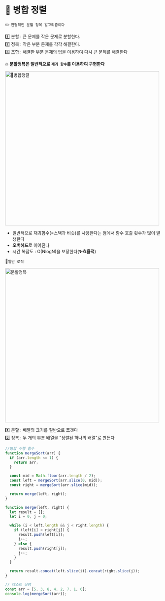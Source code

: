# 🚀 병합 정렬 

✏️ `전형적인 분할 정복 알고리즘이다`

1️⃣ 분할 : 큰 문제를 작은 문제로 분할한다. <br />
2️⃣ 정복 : 작은 부분 문제를 각각 해결한다. <br />
3️⃣ 조합 : 해결한 부분 문제의 답을 이용하여 다시 큰 문제를 해결한다 <br />

🔥 **분할정복은 일반적으로 `재귀 함수`를 이용하여 구현한다**

<img width="500" alt="병합정렬" src="https://github.com/user-attachments/assets/a6801d9d-ae57-4a52-bd36-17a943382c48" />

- 일반적으로 재귀함수(=스택과 비슷)를 사용한다는 점에서 함수 호출 횟수가 많이 발생한다
- **오버헤드**로 이어진다
- 시간 복잡도 : O(NlogN)을 보장한다(**✨효율적**)

📍`일반 로직`

<img width="500" alt="분할정복" src="https://github.com/user-attachments/assets/381756a1-cddf-4d28-8cac-78acbdee0ac6" />


1️⃣ 분할 : 배열의 크기를 절반으로 쪼갠다 <br />
2️⃣ 정복 : 두 개의 부분 배열을 "정렬된 하나의 배열"로 만든다 <br />

```js
//병합 수행 함수
function mergeSort(arr) {
  if (arr.length <= 1) {
    return arr;
  }

  const mid = Math.floor(arr.length / 2);
  const left = mergeSort(arr.slice(0, mid));
  const right = mergeSort(arr.slice(mid));

  return merge(left, right);
}

function merge(left, right) {
  let result = [];
  let i = 0, j = 0;

  while (i < left.length && j < right.length) {
    if (left[i] < right[j]) {
      result.push(left[i]);
      i++;
    } else {
      result.push(right[j]);
      j++;
    }
  }

  return result.concat(left.slice(i)).concat(right.slice(j));
}

// 테스트 실행
const arr = [5, 3, 8, 4, 2, 7, 1, 6];
console.log(mergeSort(arr));
```
